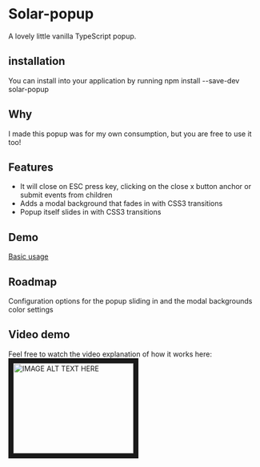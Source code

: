 # Solar-popup

A lovely little vanilla TypeScript popup.

## installation
You can install into your application by running 
npm install --save-dev solar-popup

## Why

I made this popup was for my own consumption, but you are free to use it too!

## Features

* It will close on ESC press key, clicking on the close x button anchor or submit events from children
* Adds a modal background that fades in with CSS3 transitions
* Popup itself slides in with CSS3 transitions

## Demo

  [Basic usage](https://quantumjs.github.io/solar-popup/demo/)

## Roadmap

Configuration options for the popup sliding in and the modal backgrounds color settings

## Video demo

Feel free to watch the video explanation of how it works here:
<a href="http://www.youtube.com/watch?feature=player_embedded&v=lVVPWdUCHLc
" target="_blank"><img src="http://img.youtube.com/vi/lVVPWdUCHLc/0.jpg" 
alt="IMAGE ALT TEXT HERE" width="240" height="180" border="10" /></a>
